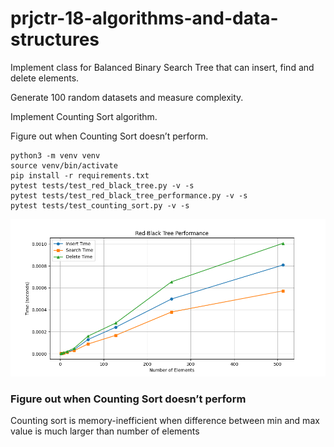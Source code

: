 # prjctr-18-algorithms-and-data-structures

Implement class for Balanced Binary Search Tree that can insert, find and delete elements.

Generate 100 random datasets and measure complexity.

Implement Counting Sort algorithm.

Figure out when Counting Sort doesn’t perform.

```
python3 -m venv venv
source venv/bin/activate
pip install -r requirements.txt
pytest tests/test_red_black_tree.py -v -s
pytest tests/test_red_black_tree_performance.py -v -s
pytest tests/test_counting_sort.py -v -s
```

![red-black-tree performance](rbt_performance.png)

### Figure out when Counting Sort doesn’t perform

Counting sort is memory-inefficient when difference between min and max value is much larger than number of elements
